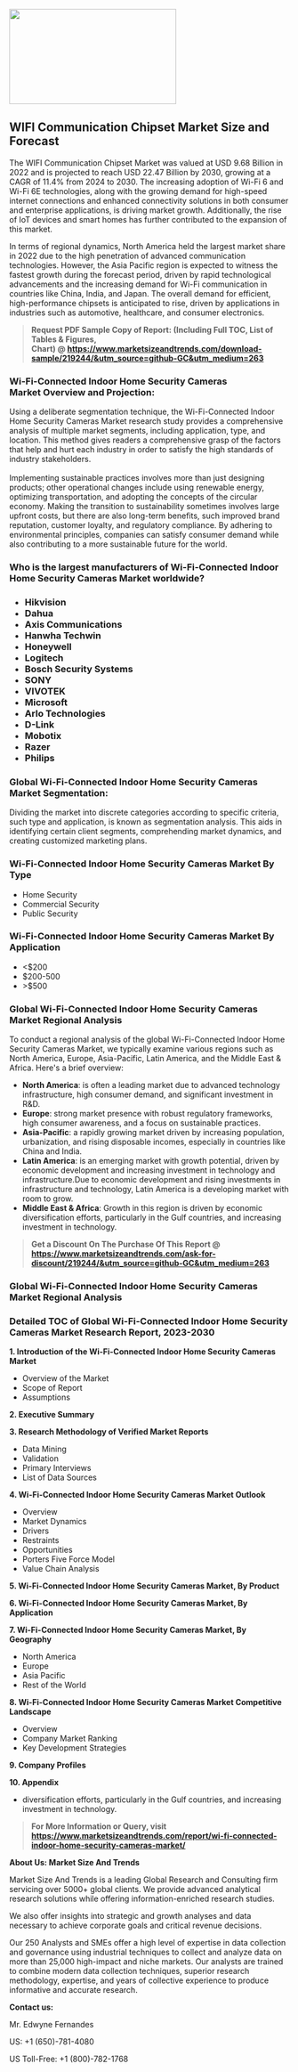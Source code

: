 <p><img class="alignnone size-medium wp-image-20088" src="https://ffe5etoiles.com/wp-content/uploads/2024/12/MST1-300x171.png" alt="" width="300" height="171" /></p><h2>WIFI Communication Chipset Market Size and Forecast</h2><p>The WIFI Communication Chipset Market was valued at USD 9.68 Billion in 2022 and is projected to reach USD 22.47 Billion by 2030, growing at a CAGR of 11.4% from 2024 to 2030. The increasing adoption of Wi-Fi 6 and Wi-Fi 6E technologies, along with the growing demand for high-speed internet connections and enhanced connectivity solutions in both consumer and enterprise applications, is driving market growth. Additionally, the rise of IoT devices and smart homes has further contributed to the expansion of this market.</p><p>In terms of regional dynamics, North America held the largest market share in 2022 due to the high penetration of advanced communication technologies. However, the Asia Pacific region is expected to witness the fastest growth during the forecast period, driven by rapid technological advancements and the increasing demand for Wi-Fi communication in countries like China, India, and Japan. The overall demand for efficient, high-performance chipsets is anticipated to rise, driven by applications in industries such as automotive, healthcare, and consumer electronics.</p></p><blockquote id="" class=""><strong>Request PDF Sample Copy of Report: (Including Full TOC, List of Tables &amp; Figures, Chart)&nbsp;@&nbsp;<strong><a href="https://www.marketsizeandtrends.com/download-sample/219244/&utm_source=github-GC&utm_medium=263" target="_blank">https://www.marketsizeandtrends.com/download-sample/219244/&utm_source=github-GC&utm_medium=263</a></strong></strong></blockquote><h3 id="" class="">Wi-Fi-Connected Indoor Home Security Cameras Market&nbsp;Overview and Projection:</h3><p id="" class="">Using a deliberate segmentation technique, the Wi-Fi-Connected Indoor Home Security Cameras Market research study provides a comprehensive analysis of multiple market segments, including application, type, and location. This method gives readers a comprehensive grasp of the factors that help and hurt each industry in order to satisfy the high standards of industry stakeholders. <br /> <br />Implementing sustainable practices involves more than just designing products; other operational changes include using renewable energy, optimizing transportation, and adopting the concepts of the circular economy. Making the transition to sustainability sometimes involves large upfront costs, but there are also long-term benefits, such improved brand reputation, customer loyalty, and regulatory compliance. By adhering to environmental principles, companies can satisfy consumer demand while also contributing to a more sustainable future for the world.</p><h3 id="" class="">Who is the largest manufacturers of&nbsp;Wi-Fi-Connected Indoor Home Security Cameras Market worldwide?</h3><h3 class=""><p><ul><li>Hikvision </li><li> Dahua </li><li> Axis Communications </li><li> Hanwha Techwin </li><li> Honeywell </li><li> Logitech </li><li> Bosch Security Systems </li><li> SONY </li><li> VIVOTEK </li><li> Microsoft </li><li> Arlo Technologies </li><li> D-Link </li><li> Mobotix </li><li> Razer </li><li> Philips</li></ul></p></h3><h3 id="" class="">Global&nbsp;Wi-Fi-Connected Indoor Home Security Cameras Market Segmentation:</h3><p id="" class="">Dividing the market into discrete categories according to specific criteria, such type and application, is known as segmentation analysis. This aids in identifying certain client segments, comprehending market dynamics, and creating customized marketing plans.</p><h3 id="" class="">Wi-Fi-Connected Indoor Home Security Cameras Market&nbsp;By Type</h3><p><p><ul><li>Home Security</li><li> Commercial Security</li><li> Public Security</p></li></ul></p></p><h3 id="" class="">Wi-Fi-Connected Indoor Home Security Cameras Market&nbsp;By Application</h3><p class=""><p><ul><li><$200</li><li> $200-500</li><li> >$500</li></ul></p></p><h3 id="" class="">Global Wi-Fi-Connected Indoor Home Security Cameras Market Regional Analysis</h3><p id="" class="">To conduct a regional analysis of the global Wi-Fi-Connected Indoor Home Security Cameras Market, we typically examine various regions such as North America, Europe, Asia-Pacific, Latin America, and the Middle East &amp; Africa. Here's a brief overview:</p><ul><li><strong>North America</strong>: is often a leading market due to advanced technology infrastructure, high consumer demand, and significant investment in R&amp;D.</li><li><strong>Europe</strong>: strong market presence with robust regulatory frameworks, high consumer awareness, and a focus on sustainable practices.</li><li><strong>Asia-Pacific</strong>: a rapidly growing market driven by increasing population, urbanization, and rising disposable incomes, especially in countries like China and India.</li><li><strong>Latin America</strong>: is an emerging market with growth potential, driven by economic development and increasing investment in technology and infrastructure.Due to economic development and rising investments in infrastructure and technology, Latin America is a developing market with room to grow.</li><li><strong>Middle East &amp; Africa</strong>: Growth in this region is driven by economic diversification efforts, particularly in the Gulf countries, and increasing investment in technology.</li></ul><blockquote id="" class=""><strong>Get a Discount On The Purchase Of This Report @ <strong><a href="https://www.marketsizeandtrends.com/ask-for-discount/219244/&utm_source=github-GC&utm_medium=263" target="_blank">https://www.marketsizeandtrends.com/ask-for-discount/219244/&utm_source=github-GC&utm_medium=263</a></strong></strong></blockquote><h3 id="" class="">Global Wi-Fi-Connected Indoor Home Security Cameras Market Regional Analysis</h3><h3 id="" class="">Detailed TOC of Global Wi-Fi-Connected Indoor Home Security Cameras Market Research Report, 2023-2030</h3><p id="" class=""><strong>1. Introduction of the Wi-Fi-Connected Indoor Home Security Cameras Market</strong></p><ul><li>Overview of the Market</li><li>Scope of Report</li><li>Assumptions</li></ul><p id="" class=""><strong>2. Executive Summary</strong></p><p id="" class=""><strong>3. Research Methodology of Verified Market Reports</strong></p><ul><li>Data Mining</li><li>Validation</li><li>Primary Interviews</li><li>List of Data Sources</li></ul><p id="" class=""><strong>4. Wi-Fi-Connected Indoor Home Security Cameras Market Outlook</strong></p><ul><li>Overview</li><li>Market Dynamics</li><li>Drivers</li><li>Restraints</li><li>Opportunities</li><li>Porters Five Force Model</li><li>Value Chain Analysis</li></ul><p id="" class=""><strong>5. Wi-Fi-Connected Indoor Home Security Cameras Market, By Product</strong></p><p id="" class=""><strong>6. Wi-Fi-Connected Indoor Home Security Cameras Market, By Application</strong></p><p id="" class=""><strong>7. Wi-Fi-Connected Indoor Home Security Cameras Market, By Geography</strong></p><ul><li>North America</li><li>Europe</li><li>Asia Pacific</li><li>Rest of the World</li></ul><p id="" class=""><strong>8. Wi-Fi-Connected Indoor Home Security Cameras Market Competitive Landscape</strong></p><ul><li>Overview</li><li>Company Market Ranking</li><li>Key Development Strategies</li></ul><p id="" class=""><strong>9. Company Profiles</strong></p><p id="" class=""><strong>10. Appendix</strong></p><ul><li>diversification efforts, particularly in the Gulf countries, and increasing investment in technology.</li></ul><blockquote id="" class=""><strong>For More Information or Query, visit <strong><strong><a href="https://www.marketsizeandtrends.com/report/wi-fi-connected-indoor-home-security-cameras-market/" target="_blank">https://www.marketsizeandtrends.com/report/wi-fi-connected-indoor-home-security-cameras-market/</a></strong></strong></strong></blockquote><p id="" class=""><strong>About Us: Market Size And Trends</strong></p><p id="" class="">Market Size And Trends is a leading Global Research and Consulting firm servicing over 5000+ global clients. We provide advanced analytical research solutions while offering information-enriched research studies.</p><p id="" class="">We also offer insights into strategic and growth analyses and data necessary to achieve corporate goals and critical revenue decisions.</p><p id="" class="">Our 250 Analysts and SMEs offer a high level of expertise in data collection and governance using industrial techniques to collect and analyze data on more than 25,000 high-impact and niche markets. Our analysts are trained to combine modern data collection techniques, superior research methodology, expertise, and years of collective experience to produce informative and accurate research.</p><p id="" class=""><strong>Contact us:</strong></p><p id="" class="">Mr. Edwyne Fernandes</p><p id="" class="">US: +1 (650)-781-4080</p><p id="" class="">US Toll-Free: +1 (800)-782-1768</p>
